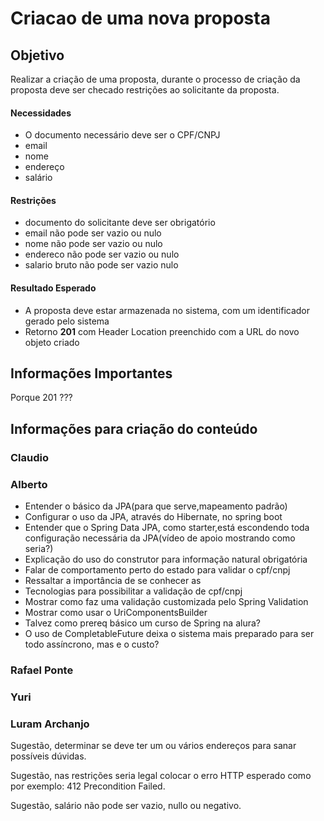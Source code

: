 # Criacao de uma nova proposta

## Objetivo

Realizar a criação de uma proposta, durante o processo de criação da proposta deve ser checado restrições ao solicitante da proposta.

#### Necessidades

- O documento necessário deve ser o CPF/CNPJ
- email 
- nome 
- endereço
- salário

#### Restrições

- documento do solicitante deve ser obrigatório
- email não pode ser vazio ou nulo
- nome não pode ser vazio ou nulo
- endereco não pode ser vazio ou nulo
- salario bruto não pode ser vazio nulo

#### Resultado Esperado

- A proposta deve estar armazenada no sistema, com um identificador gerado pelo sistema
- Retorno **201** com Header Location preenchido com a URL do novo objeto criado

## Informações Importantes

Porque 201 ???


## Informações para criação do conteúdo

### Claudio

### Alberto

 * Entender o básico da JPA(para que serve,mapeamento padrão)
 * Configurar o uso da JPA, através do Hibernate, no spring boot
 * Entender que o Spring Data JPA, como starter,está escondendo toda configuração necessária da JPA(vídeo de apoio mostrando como seria?)
 * Explicação do uso do construtor para informação natural obrigatória
 * Falar de comportamento perto do estado para validar o cpf/cnpj
 * Ressaltar a importância de se conhecer as 
 * Tecnologias para possibilitar a validação de cpf/cnpj
 * Mostrar como faz uma validação customizada pelo Spring Validation
 * Mostrar como usar o UriComponentsBuilder
 * Talvez como prereq básico um curso de Spring na alura?
 * O uso de CompletableFuture deixa o sistema mais preparado para ser todo assíncrono, mas e o custo?

### Rafael Ponte

### Yuri

### Luram Archanjo

Sugestão, determinar se deve ter um ou vários endereços para sanar possíveis dúvidas.

Sugestão, nas restrições seria legal colocar o erro HTTP esperado como por exemplo: 412 Precondition Failed.

Sugestão, salário não pode ser vazio, nullo ou negativo.

